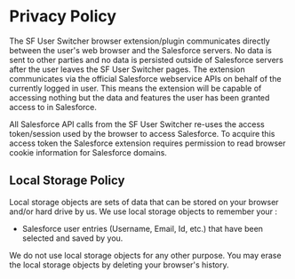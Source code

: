 # Privacy Policy

The SF User Switcher browser extension/plugin communicates directly between the user's web browser and the Salesforce servers. No data is sent to other parties and no data is persisted outside of Salesforce servers after the user leaves the SF User Switcher pages.
The extension communicates via the official Salesforce webservice APIs on behalf of the currently logged in user. This means the extension will be capable of accessing nothing but the data and features the user has been granted access to in Salesforce.

All Salesforce API calls from the SF User Switcher re-uses the access token/session used by the browser to access Salesforce. To acquire this access token the Salesforce extension requires permission to read browser cookie information for Salesforce domains.

## Local Storage Policy

Local storage objects are sets of data that can be stored on your browser and/or hard drive by us.
We use local storage objects to remember your :

-   Salesforce user entries (Username, Email, Id, etc.) that have been selected and saved by you.

We do not use local storage objects for any other purpose. You may erase the local storage objects by deleting your browser's history.
